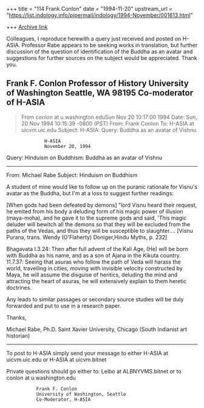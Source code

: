 +++
title = "114 Frank Conlon"
date = "1994-11-20"
upstream_url = "https://list.indology.info/pipermail/indology/1994-November/001613.html"

+++
[Archive link](https://list.indology.info/pipermail/indology/1994-November/001613.html)

Colleagues, I reproduce herewith a query just received and posted on 
H-ASIA.  Professor Rabe appears to be seeking works in translation, but 
further discussion of the question of identification of the Buddha as an 
avatar and suggestions for further sources on the subject would be 
appreciated. Thank you.

Frank F. Conlon
Professor of History
University of Washington
Seattle, WA 98195
Co-moderator of H-ASIA
<conlon at u.washington.edu>
---------------
>From conlon at u.washington.eduSun Nov 20 10:17:00 1994
Date: Sun, 20 Nov 1994 10:15:39 -0800 (PST)
From: Frank Conlon <conlon at u.washington.edu>
To: H-ASIA at uicvm.uic.edu
Subject: H-ASIA: Query: Buddha as an avatar of Vishnu

				  H-ASIA
			      November 20, 1994

Query: Hinduism on Buddhism: Buddha as an avatar of Vishnu
******************************************************************************
From: Michael Rabe <RABE at vaxd.sxu.EDU>
Subject: Hinduism on Buddhism

A student of mine would like to follow up on the puranic rationale for 
Visnu's avatar as the Buddha, but I'm at a loss to suggest further readings:

[When gods had been defeated by demons] "lord Visnu heard their request,  he
emited from his body a deluding form of his magic power of illusion
(maya-moha), and he gave it to the supreme gods and said, 'This magic deluder
will bewitch all the demons so that they will be excluded from the paths of the
Vedas, and thus they will be susceptible to slaughter.... [Visnu Purana, trans.
Wendy (O'Flaherty) Doniger,Hindu Myths, p. 232]

Bhagavata I.3.24: Then after full advent of the Kali Age, (He) will be born
with Buddha as his name, and as a son of Ajana in the Kikuta country. 11.7.37:
Seeing that asuras who follow the path of Veda will harass the world,
travelling in cities, moving with invisible velocity constructed by Maya, he
will assume the disguise of heritics, deluding the mind and attracting the
heart of asuras, he will extensively explain to them heretic doctrines.

Any leads to similar passages or secondary source studies will be duly
forwarded and put to use in a research paper.

Thanks,

Michael Rabe, Ph.D.
Saint Xavier University, Chicago
	(South Indianist art historian)
******************************************************************************
   To post to  H-ASIA  simply send your message to either
                    H-ASIA at uicvm.uic.edu
                         or
                    H-ASIA at uicvm.bitnet

Private questions should go either to:
               Leibo at ALBNYVMS.bitnet or to
               conlon at u.washington.edu

               Frank F. Conlon
               University of Washington, Seattle
               Co-Moderator, H-ASIA








